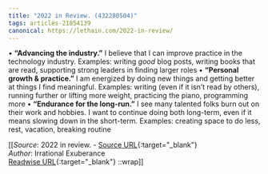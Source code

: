 ```yaml
---
title: "2022 in Review. (432280504)"
tags: articles-21854139
canonical: https://lethain.com/2022-in-review/
---
```


•   **“Advancing the industry.”** I believe that I can improve practice in the technology industry. Examples: writing *good* blog posts, writing books that are read, supporting strong leaders in finding larger roles
•   **“Personal growth & practice.”** I am energized by doing new things and getting better at things I find meaningful. Examples: writing (even if it isn’t read by others), running further or lifting more weight, practicing the piano, programming more
•   **“Endurance for the long-run.”** I see many talented folks burn out on their work and hobbies. I want to continue doing both long-term, even if it means slowing down in the short-term. Examples: creating space to do less, rest, vacation, breaking routine


[[_Source_: 2022 in review. - [Source URL](https://lethain.com/2022-in-review/){:target="_blank"}<br>
_Author_: Irrational Exuberance<br>
[Readwise URL](https://readwise.io/open/432280504){:target="_blank"}
::wrap]]